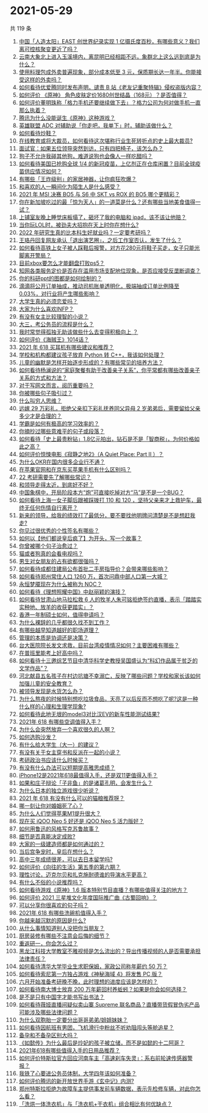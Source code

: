 # 2021-05-29

共 119 条

<!-- BEGIN -->
<!-- 最后更新时间 Sat May 29 2021 13:48:26 GMT+0800 (China Standard Time) -->

1. [中国「人造太阳」EAST 创世界纪录实现 1
   亿摄氏度百秒，有哪些意义？我们离可控核聚变更近了吗？](https://www.zhihu.com/question/461890685)
2. [云南大象北上进入玉溪境内，离昆明已经相距不远，象群北上这么远到底是为什么？](https://www.zhihu.com/question/461780294)
3. [使用料理包成外卖普遍现象，部分成本低至 3
   元，保质期长达一年半。你能接受这样的外卖吗？](https://www.zhihu.com/question/461747523)
4. [如何看待优爱腾同时发布声明，谴责 B
   站《老友记重聚特辑》侵权盗版内容？](https://www.zhihu.com/question/461879768)
5. [如何评价 《原神》
   角色皮肤定价1680创世结晶（168元）？是否值得？](https://www.zhihu.com/question/461933175)
6. [如何评价董明珠称「格力手机还要继续做下去」？格力公司为何对做手机一直那么执着？](https://www.zhihu.com/question/461458064)
7. [腾讯为什么没能诞生《原神》这种游戏？](https://www.zhihu.com/question/461277286)
8. [英雄联盟 ADC 对辅助说「你走吧，我单下」时，辅助该做什么？](https://www.zhihu.com/question/461571906)
9. [如何看待炒鞋？](https://www.zhihu.com/question/318553258)
10. [在线教育或将大裁员，如何看待这次堪称行业生死转折点的史上最大裁员?](https://www.zhihu.com/question/461837840)
11. [面试官：如果五位领导突然到访，只有四把椅子，该怎么办？](https://www.zhihu.com/question/456412666)
12. [狗子不允许我碰其他狗，难道说狗也会像人一样吃醋吗？](https://www.zhihu.com/question/461721289)
13. [如何看待美国已抢购全球 1/4
    的新冠疫苗，上亿剂正在仓库闲置？目前全球疫苗供应情况如何？](https://www.zhihu.com/question/460152630)
14. [有哪些「王炸级别」的家居神器，让你疯狂吹爆？](https://www.zhihu.com/question/434514475)
15. [和喜欢的人一瞬间化为陌生人是什么感受？](https://www.zhihu.com/question/459630249)
16. [2021 年 MSI 决赛 BO5 与 S6 中 SKT vs ROX 的 BO5
    哪个更精彩？](https://www.zhihu.com/question/461317945)
17. [你在新加坡吃过的最「惊为天人」的一道菜是什么？还有哪些当地美食值得一试？](https://www.zhihu.com/question/460654147)
18. [上铺室友晚上睡觉床板塌了，砸坏了我的电脑和
    ipad，该不该让他赔？](https://www.zhihu.com/question/460572374)
19. [当你玩LOL时，被劲夫大招抱在天上时你在想什么?](https://www.zhihu.com/question/461534135)
20. [2022 年研究生真的比本科生好就业吗？一定要考研吗？](https://www.zhihu.com/question/461310407)
21. [王珞丹回复网友承认「退出演艺圈」，之后工作室否认，发生了什么？](https://www.zhihu.com/question/461310414)
22. [如何看待高铁上女子被人踩鞋后报警，对方花280元将鞋子买走，女子只能光脚离开警局？](https://www.zhihu.com/question/461397187)
23. [目前xbox要怎么才能翻盘打败ps5？](https://www.zhihu.com/question/461868548)
24. [知网各类服务定价是否存在滥用市场支配地位现象，是否应接受反垄断调查？](https://www.zhihu.com/question/461638628)
25. [你的科研ppt的图都是如何绘制的？](https://www.zhihu.com/question/353575061)
26. [滴滴将公开订单抽成，推动司机账单透明化，极端抽成订单比例降至
    0.03%，对行业将产生哪些影响？](https://www.zhihu.com/question/461562442)
27. [大学生真的必须恋爱吗？](https://www.zhihu.com/question/460593007)
28. [大家为什么喜欢INFP？](https://www.zhihu.com/question/459248603)
29. [有没有女主比较理智的小说？](https://www.zhihu.com/question/364191258)
30. [大三，考公务员的流程是什么？](https://www.zhihu.com/question/421404115)
31. [我时常觉得孤独无助该做些什么去变得积极向上 ？](https://www.zhihu.com/question/460648517)
32. [如何评价《海贼王》1014话？](https://www.zhihu.com/question/461557016)
33. [2021 年 618 买耳机有哪些建议和推荐？](https://www.zhihu.com/question/461465871)
34. [学校和机构都建议孩子放弃 Python 转
    C++，我该如何处理？](https://www.zhihu.com/question/460432138)
35. [儿童的幽默是怎样开始逐步形成的？有哪些常见的培养方法？](https://www.zhihu.com/question/21925549)
36. [如何看待杨澜说的“家庭聚餐有助于改善亲子关系”，你平常都有哪些改善亲子关系的方式和方法？](https://www.zhihu.com/question/461641332)
37. [对于写网文而言，阅历重要吗？](https://www.zhihu.com/question/454727444)
38. [你被哪些句子吸引过？](https://www.zhihu.com/question/459118104)
39. [什么叫穷人思维？](https://www.zhihu.com/question/458970752)
40. [远嫁 29 万彩礼，拒绝父亲扣下彩礼抚养同父异母 2
    岁弟弟后，需要留给父亲多少才是合理的？](https://www.zhihu.com/question/461285207)
41. [学霸是如何有极高的学习效率的？](https://www.zhihu.com/question/366475943)
42. [你摘抄过哪些意难平的句子或段落？](https://www.zhihu.com/question/430494155)
43. [如何看待「史上最贵粉钻」1.8亿元拍出，钻石是不是「智商税」，为何价格如此之高？](https://www.zhihu.com/question/461615316)
44. [如何评价惊悚电影《寂静之地2》（A Quiet Place: Part II
    ）？](https://www.zhihu.com/question/370601326)
45. [为什么OKR在国内很多企业行不通？](https://www.zhihu.com/question/275003705)
46. [在苹果官网和在京东买苹果手机有什么区别吗？](https://www.zhihu.com/question/381430800)
47. [22 考研需要先了解哪些常识？](https://www.zhihu.com/question/461846241)
48. [和领导走得太近，到底好不好？](https://www.zhihu.com/question/435265697)
49. [中国象棋中，开局阶段本方“炮”可直接吃掉对方“马”是不是一个BUG？](https://www.zhihu.com/question/41478929)
50. [如何看待上海一女子脚后跟被踩拨打 110 和 120
    ，坚持父亲来才上救护车，最终无任何伤情自行离开？](https://www.zhihu.com/question/461492198)
51. [新来的领导，给我的绩效打了最低分，要不要找他明牌问清楚是不是想赶我走?](https://www.zhihu.com/question/454250798)
52. [你见过很优秀的个性签名有哪些？](https://www.zhihu.com/question/265584312)
53. [如何以【他们都说皇后疯了】为开头，写一个故事？](https://www.zhihu.com/question/402735460)
54. [你曾被哪个句子治愈过？](https://www.zhihu.com/question/454759562)
55. [猫或者狗真的会看电视吗？](https://www.zhihu.com/question/31559547)
56. [男生对女朋友的占有欲都很强吗？](https://www.zhihu.com/question/332142062)
57. [如何看待成都住建局公布首批二手房指导价？会带来哪些影响？](https://www.zhihu.com/question/461860619)
58. [如何看待郑州常住人口 1260 万，首次问鼎中部人口第一大城？](https://www.zhihu.com/question/461641467)
59. [永恒梦魇现在为什么被称为 NOC？](https://www.zhihu.com/question/282834520)
60. [如何看待《理想照耀中国》中赵丽颖的演技？](https://www.zhihu.com/question/461761569)
61. [如何看待甘肃山地马拉松救 6
    人的牧羊人朱可铭拒绝签约直播，表示「踏踏实实种地、放羊的收获更踏实」？](https://www.zhihu.com/question/461751615)
62. [香港一年制硕士如何，值得申请吗？](https://www.zhihu.com/question/328725210)
63. [为什么裸辞的几乎都很久找不到工作？](https://www.zhihu.com/question/430872977)
64. [有哪些越早知道越好的职场道理？](https://www.zhihu.com/question/440192492)
65. [管理的本质是协调还是决策？](https://www.zhihu.com/question/453320234)
66. [台大医院院长发文求救，目前台湾疫情情况如何？主要困难有哪些？](https://www.zhihu.com/question/461718906)
67. [在普班里能考上好高中吗？](https://www.zhihu.com/question/461217311)
68. [如何看待十三邀综艺节目中清华科学史教授吴国盛认为“科幻作品属于贫乏的文学作品”？](https://www.zhihu.com/question/461687691)
69. [河北献县五名孩子在村边坑塘不幸溺亡，反映了哪些问题？学校和家长该如何加强儿童的安全教育？](https://www.zhihu.com/question/460922649)
70. [被领导发现是水货怎么办？](https://www.zhihu.com/question/449779149)
71. [为什么熬夜的时候特别想吃垃圾食品，天亮了以后反而不想吃了呢?这是一种什么样的心理和生理学现象?](https://www.zhihu.com/question/461602496)
72. [如何看待此地无垠的model3对比汉EV的新车性能测试结果?](https://www.zhihu.com/question/461659083)
73. [2021年 618 有哪些空调值得入手？](https://www.zhihu.com/question/457255328)
74. [为什么会突然放弃一个喜欢很久的人啊？](https://www.zhihu.com/question/460720687)
75. [如何选购沙发？](https://www.zhihu.com/question/21234862)
76. [有什么给大学生（大一）的建议？](https://www.zhihu.com/question/454325478)
77. [有没有关于女主穿书和反派在一起的小说？](https://www.zhihu.com/question/373863774)
78. [考研政治书应该什么时候买？](https://www.zhihu.com/question/454824118)
79. [有没有什么办法可以短期提高雅思成绩？](https://www.zhihu.com/question/428867238)
80. [iPhone12是2021年618最值得入手，还是双11更值得入手？](https://www.zhihu.com/question/457788834)
81. [如果和庄子辩论「子非鱼」的是诸葛孔明，会发生什么？](https://www.zhihu.com/question/37365778)
82. [为什么日本的独立游戏很少听说？](https://www.zhihu.com/question/461643976)
83. [2021 年 618 有没有什么可以的猫粮推荐呀？](https://www.zhihu.com/question/455949023)
84. [哪一刻让你对婚姻死了心？](https://www.zhihu.com/question/311171163)
85. [为什么人们觉得苹果M1提升很大？](https://www.zhihu.com/question/461342293)
86. [现在买 iQOO Neo 5 好还是 iQOO Neo 5
    活力版好？](https://www.zhihu.com/question/459079821)
87. [如何用鲁迅的风格写克苏鲁故事？](https://www.zhihu.com/question/68136237)
88. [细节是否真能决定成败?](https://www.zhihu.com/question/461706209)
89. [大家的一级建造师都是如何通过的？](https://www.zhihu.com/question/446875392)
90. [当后宫争宠时，皇后在想什么？](https://www.zhihu.com/question/453175790)
91. [高中三年成绩很差，可以去日本留学吗?](https://www.zhihu.com/question/455422060)
92. [如何评价《向往的生活》第五季的第六期？](https://www.zhihu.com/question/461905165)
93. [理性讨论，迈克尔贝和扎克施耐德谁的导演水平更高？](https://www.zhihu.com/question/461544127)
94. [有什么不俗的小说推荐吗？](https://www.zhihu.com/question/433483283)
95. [如何看待游戏《原神》1.6
    版本特别节目直播？有哪些值得关注的地方？](https://www.zhihu.com/question/461839789)
96. [如何评价 2021 三星堆文化年度国际推广曲《古蜀回响》？](https://www.zhihu.com/question/461933253)
97. [可以分享你很喜欢的句子吗？](https://www.zhihu.com/question/455721542)
98. [2021年 618 有哪些洗碗机值得入手？](https://www.zhihu.com/question/457255383)
99. [你越来越沉默的原因是什么?](https://www.zhihu.com/question/412546017)
100. [从什么事情知道别人没把你当朋友？](https://www.zhihu.com/question/360519545)
101. [厨房装修有哪些不注意会后悔的细节？](https://www.zhihu.com/question/340540614)
102. [重返研一，你会怎么过？](https://www.zhihu.com/question/351675467)
103. [黑龙江科技大学教室不雅视频是怎么流出的？导出传播视频的人是否需要承担法律责任？](https://www.zhihu.com/question/461646094)
104. [如何看待清华大学毕业生求职保姆，家政公司称年薪约 50 万？](https://www.zhihu.com/question/461763906)
105. [如何看待索尼第一方独占游戏《神秘海域 4》将发售 PC 版？](https://www.zhihu.com/question/461623742)
106. [六月开始准备考研晚不晚，此时理想的进度应该是怎样的？](https://www.zhihu.com/question/397607227)
107. [如何看待南大博士放弃 200
     万年薪回村养蚯蚓？如果是你会如何选择？](https://www.zhihu.com/question/461644691)
108. [是不是只有中国字才能书写出书法？](https://www.zhihu.com/question/453735972)
109. [如何看待薇娅直播间疑似卖山寨 Supreme
     联名商品？直播带货假冒伪劣产品可能涉及哪些法律问题？](https://www.zhihu.com/question/460636279)
110. [为什么双胞胎一定要分出哥哥弟弟/姐姐妹妹？](https://www.zhihu.com/question/40577784)
111. [如何看待因航班有男团，飞机滑行中粉丝不听劝阻闯头等舱追星？](https://www.zhihu.com/question/461634572)
112. [备孕和不备孕区别大吗？](https://www.zhihu.com/question/438113905)
113. [《如懿传》为什么最后是炩妃的孩子被立储，而不是如懿的十二阿哥？](https://www.zhihu.com/question/400574419)
114. [2021年618有哪些值得入手的日用品推荐？](https://www.zhihu.com/question/460708555)
115. [如何评价特斯拉官方回应河南车主「高速刹车失灵」：系右前轮速传感器警报？](https://www.zhihu.com/question/461826911)
116. [我铁了心要进公务员体制，大学四年该如何准备？](https://www.zhihu.com/question/445991615)
117. [如何评价腾讯的新开放世界手游《玄中记》内测?](https://www.zhihu.com/question/460514093)
118. [郑州特斯拉拒绝为故障车主提供事发前车辆数据，表示先检修车辆，对此你怎么看？](https://www.zhihu.com/question/461683066)
119. [「洗烘一体洗衣机」与「洗衣机+干衣机」组合相比有何优缺点？](https://www.zhihu.com/question/22223247)

<!-- END -->
